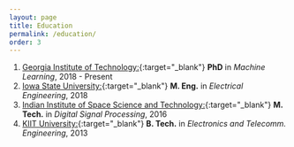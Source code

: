 ```yaml
---
layout: page
title: Education
permalink: /education/
order: 3
---
```


1. [Georgia Institute of Technology:](https://ml.gatech.edu){:target="_blank"} **PhD** in *Machine Learning*, 2018 - Present
1. [Iowa State University:](https://www.ece.iastate.edu){:target="_blank"} **M. Eng.** in *Electrical Engineering*, 2018
1. [Indian Institute of Space Science and Technology:](https://www.iist.ac.in){:target="_blank"} **M. Tech.** in *Digital Signal Processing*, 2016
1. [KIIT University:](https://electronics.kiit.ac.in){:target="_blank"} **B. Tech.** in *Electronics and Telecomm. Engineering*, 2013

